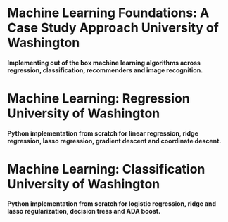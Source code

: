 # Machine Learning Foundations: A Case Study Approach University of Washington
#### Implementing out of the box machine learning algorithms across regression, classification, recommenders and image recognition.
# Machine Learning: Regression University of Washington
#### Python implementation from scratch for linear regression, ridge regression, lasso regression, gradient descent and coordinate descent.
# Machine Learning: Classification University of Washington
#### Python implementation from scratch for logistic regression, ridge and lasso regularization, decision tress and ADA boost.
